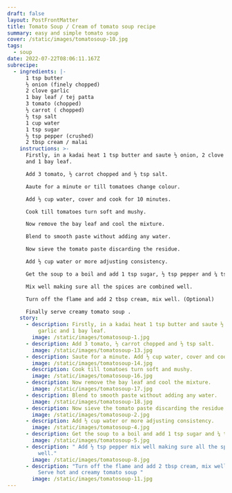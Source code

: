 ```yaml
---
draft: false
layout: PostFrontMatter
title: Tomato Soup / Cream of tomato soup recipe
summary: easy and simple tomato soup
cover: /static/images/tomatosoup-10.jpg
tags:
  - soup
date: 2022-07-22T08:06:11.167Z
subrecipe:
  - ingredients: |-
      1 tsp butter
      ½ onion (finely chopped)
      2 clove garlic
      1 bay leaf / tej patta
      3 tomato (chopped)
      ½ carrot ( chopped)
      ½ tsp salt
      1 cup water
      1 tsp sugar
      ½ tsp pepper (crushed)
      2 tbsp cream / malai
    instructions: >-
      Firstly, in a kadai heat 1 tsp butter and saute ½ onion, 2 clove garlic
      and 1 bay leaf.

      Add 3 tomato, ½ carrot chopped and ½ tsp salt.

      Aaute for a minute or till tomatoes change colour.

      Add ½ cup water, cover and cook for 10 minutes.

      Cook till tomatoes turn soft and mushy.

      Now remove the bay leaf and cool the mixture.

      Blend to smooth paste without adding any water.

      Now sieve the tomato paste discarding the residue.

      Add ½ cup water or more adjusting consistency.

      Get the soup to a boil and add 1 tsp sugar, ½ tsp pepper and ¼ tsp salt. Adjust as per taste.

      Mix well making sure all the spices are combined well.

      Turn off the flame and add 2 tbsp cream, mix well. (Optional)

      Finally serve creamy tomato soup .
    story:
      - description: Firstly, in a kadai heat 1 tsp butter and saute ½ onion, 2 clove
          garlic and 1 bay leaf.
        image: /static/images/tomatosoup-1.jpg
      - description: Add 3 tomato, ½ carrot chopped and ½ tsp salt.
        image: /static/images/tomatosoup-13.jpg
      - description: Saute for a minute. Add ½ cup water, cover and cook for 10 minutes.
        image: /static/images/tomatosoup-14.jpg
      - description: Cook till tomatoes turn soft and mushy.
        image: /static/images/tomatosoup-16.jpg
      - description: Now remove the bay leaf and cool the mixture.
        image: /static/images/tomatosoup-17.jpg
      - description: Blend to smooth paste without adding any water.
        image: /static/images/tomatosoup-18.jpg
      - description: Now sieve the tomato paste discarding the residue.
        image: /static/images/tomatosoup-2.jpg
      - description: Add ½ cup water or more adjusting consistency.
        image: /static/images/tomatosoup-4.jpg
      - description: Get the soup to a boil and add 1 tsp sugar and ¼ tsp salt.
        image: /static/images/tomatosoup-5.jpg
      - description: " Add ½ tsp pepper mix well making sure all the spices are combined
          well."
        image: /static/images/tomatosoup-8.jpg
      - description: "Turn off the flame and add 2 tbsp cream, mix well (Optional).
          Serve hot and creamy tomato soup "
        image: /static/images/tomatosoup-11.jpg
---
```

